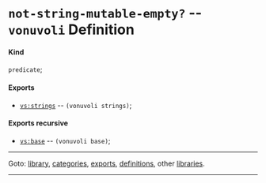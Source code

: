 

<a id='definition__vonuvoli__not-string-mutable-empty_3f'></a>

# `not-string-mutable-empty?` -- `vonuvoli` Definition


<a id='definition__vonuvoli__not-string-mutable-empty_3f__kind'></a>

#### Kind

`predicate`;


<a id='definition__vonuvoli__not-string-mutable-empty_3f__exports'></a>

#### Exports

 * [`vs:strings`](../../vonuvoli/exports/vs_3a_strings.md#export__vonuvoli__vs_3a_strings) -- `(vonuvoli strings)`;


<a id='definition__vonuvoli__not-string-mutable-empty_3f__exports-recursive'></a>

#### Exports recursive

 * [`vs:base`](../../vonuvoli/exports/vs_3a_base.md#export__vonuvoli__vs_3a_base) -- `(vonuvoli base)`;

----

Goto: [library](../../vonuvoli/_index.md#library__vonuvoli), [categories](../../vonuvoli/categories/_index.md#toc__vonuvoli__categories), [exports](../../vonuvoli/exports/_index.md#toc__vonuvoli__exports), [definitions](../../vonuvoli/definitions/_index.md#toc__vonuvoli__definitions), other [libraries](../../_libraries.md#toc__libraries).

----

